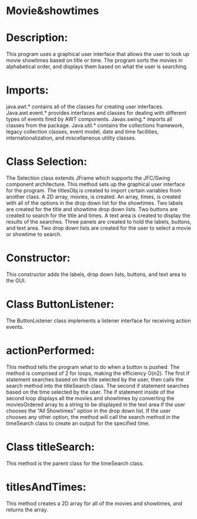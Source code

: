# Movie&showtimes

# Description: 

This program uses a graphical user interface that allows the user to look up movie showtimes based on title or time. The program sorts the movies in alphabetical order, and displays them based on what the user is searching.


# Imports:

java.awt.* contains all of the classes for creating user interfaces.
Java.awt.event.* provides interfaces and classes for dealing with different types of events fired by AWT components.
Javax.swing.* imports all classes from the package.
Java.util.* contains the collections framework, legacy collection classes, event model, date and time facilities, internationalization, and miscellaneous utility classes.


# Class Selection: 

The Selection class extends JFrame which supports the JFC/Swing component architecture. This method sets up the graphical user interface for the program. The titlesObj is created to import certain variables from another class. A 2D array, movies, is created. An array, times, is created with all of the options in the drop down list for the showtimes. Two labels are created for the title and showtime drop down lists. Two buttons are created to search for the title and times. A text area is created to display the results of the searches. Three panels are created to hold the labels, buttons, and text area. Two drop down lists are created for the user to select a movie or showtime to search.


# Constructor: 

This constructor adds the labels, drop down lists, buttons, and text area to the GUI.


# Class ButtonListener:

The ButtonListener class implements a listener interface for receiving action events.


# actionPerformed: 

This method tells the program what to do when a button is pushed. The method is comprised of 2 for loops, making the efficiency O(n2). The first if statement searches based on the title selected by the user, then calls the search method into the titleSearch class. The second if statement searches based on the time selected by the user. The if statement inside of the second loop displays all the movies and showtimes by converting the moviesOrdered array to a string to be displayed in the text area if the user chooses the “All Showtimes” option in the drop down list. If the user chooses any other option, the method will call the search method in the timeSearch class to create an output for the specified time.


# Class titleSearch: 

This method is the parent class for the timeSearch class. 


# titlesAndTimes: 

This method creates a 2D array for all of the movies and showtimes, and returns the array.
